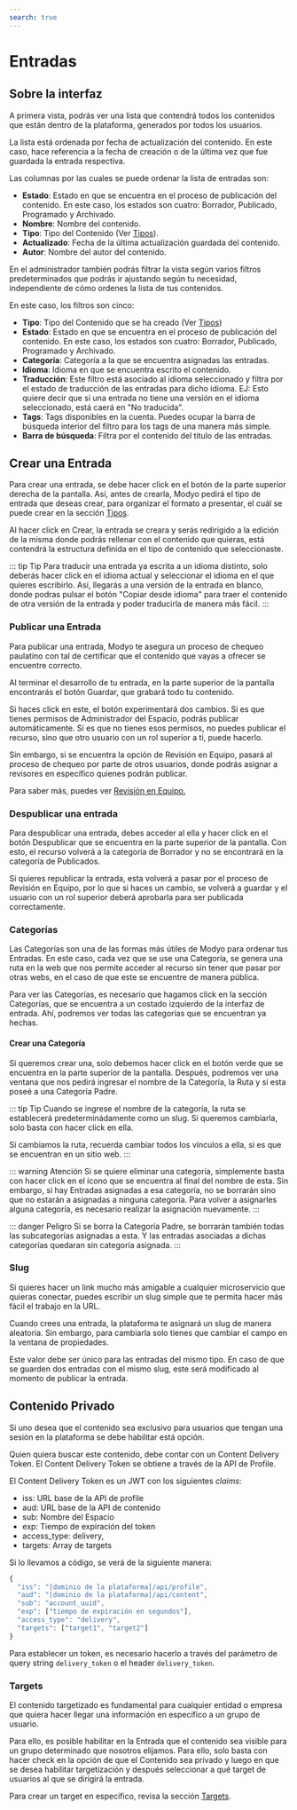 ```yaml
---
search: true
---
```


# Entradas

## Sobre la interfaz

A primera vista, podrás ver una lista que contendrá todos los contenidos que están dentro de la plataforma, generados por todos los usuarios.

La lista está ordenada por fecha de actualización del contenido. En este caso, hace referencia a la fecha de creación o de la última vez que fue guardada la entrada respectiva.

Las columnas por las cuales se puede ordenar la lista de entradas son:

- **Estado**: Estado en que se encuentra en el proceso de publicación del contenido. En este caso, los estados son cuatro: Borrador, Publicado, Programado y Archivado.
- **Nombre**: Nombre del contenido.
- **Tipo**: Tipo del Contenido (Ver [Tipos](/guides/content/types.html)).
- **Actualizado**: Fecha de la última actualización guardada del contenido.
- **Autor**: Nombre del autor del contenido.

En el administrador también podrás filtrar la vista según varios filtros predeterminados que podrás ir ajustando según tu necesidad, independiente de cómo ordenes la lista de tus contenidos.

En este caso, los filtros son cinco:

- **Tipo**: Tipo del Contenido que se ha creado (Ver [Tipos](/guides/content/types.html))
- **Estado**: Estado en que se encuentra en el proceso de publicación del contenido. En este caso, los estados son cuatro: Borrador, Publicado, Programado y Archivado.
- **Categoría**: Categoría a la que se encuentra asignadas las entradas.
- **Idioma**: Idioma en que se encuentra escrito el contenido.
- **Traducción**: Este filtro está asociado al idioma seleccionado y filtra por el estado de traducción de las entradas para dicho idioma. EJ: Esto quiere decir que si una entrada no tiene una versión en el idioma seleccionado, está caerá en "No traducida".
- **Tags**: Tags disponibles en la cuenta. Puedes ocupar la barra de búsqueda interior del filtro para los tags de una manera más simple.
- **Barra de búsqueda**: Filtra por el contenido del titulo de las entradas.

## Crear una Entrada

Para crear una entrada, se debe hacer click en el botón de la parte superior derecha de la pantalla. Así, antes de crearla, Modyo pedirá el tipo de entrada que deseas crear, para organizar el formato a presentar, el cuál se puede crear en la sección [Tipos](/guides/content/types.html).

Al hacer click en Crear, la entrada se creara y serás redirigido a la edición de la misma donde podrás rellenar con el contenido que quieras, está contendrá la estructura definida en el tipo de contenido que seleccionaste.

::: tip Tip
Para traducir una entrada ya escrita a un idioma distinto, solo deberás hacer click en el idioma actual y seleccionar el idioma en el que quieres escribirlo. Así, llegarás a una versión de la entrada en blanco, donde podras pulsar el botón "Copiar desde idioma" para traer el contenido de otra versión de la entrada y poder traducirla de manera más fácil.
:::

### Publicar una Entrada

Para publicar una entrada, Modyo te asegura un proceso de chequeo paulatino con tal de certificar que el contenido que vayas a ofrecer se encuentre correcto.

Al terminar el desarrollo de tu entrada, en la parte superior de la pantalla encontrarás el botón Guardar, que grabará todo tu contenido. 

Si haces click en este, el botón experimentará dos cambios. Si es que tienes permisos de Administrador del Espacio, podrás publicar automáticamente. Si es que no tienes esos permisos, no puedes publicar el recurso, sino que otro usuario con un rol superior a ti, puede hacerlo.

Sin embargo, si se encuentra la opción de Revisión en Equipo, pasará al proceso de chequeo por parte de otros usuarios, donde podrás asignar a revisores en específico quienes podrán publicar. 

Para saber más, puedes ver [Revisión en Equipo.](/guides/platform/team-review.html)


### Despublicar una entrada

Para despublicar una entrada, debes acceder al ella y hacer click en el botón Despublicar que se encuentra en la parte superior de la pantalla. Con esto, el recurso volverá a la categoría de Borrador y no se encontrará en la categoría de Publicados.

Si quieres republicar la entrada, esta volverá a pasar por el proceso de Revisión en Equipo, por lo que si haces un cambio, se volverá a guardar y el usuario con un rol superior deberá aprobarla para ser publicada correctamente.

### Categorías

Las Categorías son una de las formas más útiles de Modyo para ordenar tus Entradas. En este caso, cada vez que se use una Categoría, se genera una ruta en la web que nos permite acceder al recurso sin tener que pasar por otras webs, en el caso de que este se encuentre de manera pública.

Para ver las Categorías, es necesario que hagamos click en la sección Categorías, que se encuentra a un costado izquierdo de la interfaz de entrada. Ahí, podremos ver todas las categorías que se encuentran ya hechas. 

#### Crear una Categoría

Si queremos crear una, solo debemos hacer click en el botón verde que se encuentra en la parte superior de la pantalla. Después, podremos ver una ventana que nos pedirá ingresar el nombre de la Categoría, la Ruta y si esta poseé a una Categoría Padre.

::: tip Tip
Cuando se ingrese el nombre de la categoría, la ruta se establecerá predeterminádamente como un slug. Si queremos cambiarla, solo basta con hacer click en ella.

Si cambiamos la ruta, recuerda cambiar todos los vínculos a ella, si es que se encuentran en un sitio web.
:::

::: warning Atención
Si se quiere eliminar una categoría, simplemente basta con hacer click en el ícono que se encuentra al final del nombre de esta. Sin embargo, si hay Entradas asignadas a esa categoría, no se borrarán sino que no estarán a asignadas a ninguna categoría. Para volver a asignarles alguna categoría, es necesario realizar la asignación nuevamente.
:::

::: danger Peligro
Si se borra la Categoría Padre, se borrarán también todas las subcategorías asignadas a esta. Y las entradas asociadas a dichas categorías quedaran sin categoría asignada.
:::

### Slug

Si quieres hacer un link mucho más amigable a cualquier microservicio que quieras conectar, puedes escribir un slug simple que te permita hacer más fácil el trabajo en la URL.

Cuando crees una entrada, la plataforma te asignará un slug de manera aleatoria. Sin embargo, para cambiarla solo tienes que cambiar el campo en la ventana de propiedades.

Este valor debe ser único para las entradas del mismo tipo. En caso de que se guarden dos entradas con el mismo slug, este será modificado al momento de publicar la entrada.

## Contenido Privado

Si uno desea que el contenido sea exclusivo para usuarios que tengan una sesión en la plataforma se debe habilitar está opción.

Quien quiera buscar este contenido, debe contar con un Content Delivery Token. El Content Delivery Token se obtiene a través de la API de Profile.

El Content Delivery Token es un JWT con los siguientes _claims_:

- iss: URL base de la API de profile
- aud: URL base de la API de contenido
- sub: Nombre del Espacio
- exp: Tiempo de expiración del token
- access_type: delivery,
- targets: Array de targets

Si lo llevamos a código, se verá de la siguiente manera:

```javascript
{
  "iss": "[dominio de la plataforma]/api/profile",
  "aud": "[dominio de la plataforma]/api/content",
  "sub": "account_uuid",
  "exp": ["tiempo de expiración en segundos"],
  "access_type": "delivery",
  "targets": ["target1", "target2"]
}

```

Para establecer un token, es necesario hacerlo a través del parámetro de query string ```delivery_token``` o el header ```delivery_token```.


### Targets

El contenido targetizado es fundamental para cualquier entidad o empresa que quiera hacer llegar una información en específico a un grupo de usuario.

Para ello, es posible habilitar en la Entrada que el contenido sea visible para un grupo determinado que nosotros elijamos. Para ello, solo basta con hacer check en la opción de que el Contenido sea privado y luego en que se desea habilitar targetización y después seleccionar a qué target de usuarios al que se dirigirá la entrada.

Para crear un target en específico, revisa la sección [Targets](/guides/customers/targets.html).





